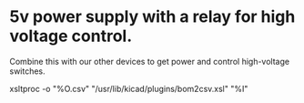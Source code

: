 # 5v power supply with a relay for high voltage control.

Combine this with our other devices to get power and control high-voltage switches.

xsltproc -o "%O.csv" "/usr/lib/kicad/plugins/bom2csv.xsl" "%I"
